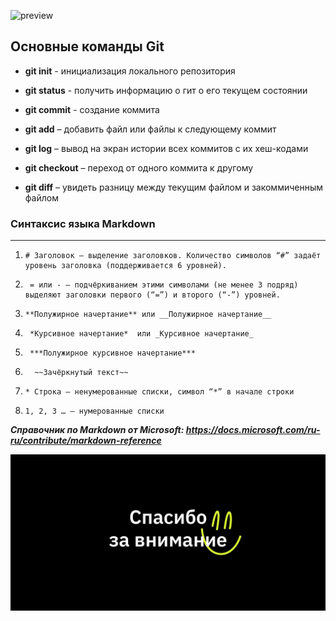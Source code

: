 ![preview](preview.png)

## Основные команды Git

* **git init** - инициализация локального репозитория

* **git status** - получить информацию о гит о его текущем состоянии
* **git commit** - создание коммита 
* **git add** – добавить файл или файлы к следующему коммит
* **git log** – вывод на экран истории всех коммитов с их хеш-кодами
* **git checkout** – переход от одного коммита к другому
* **git diff** – увидеть разницу между текущим файлом и закоммиченным файлом

### Cинтаксис языка Mаrkdown
***
1.     # Заголовок – выделение заголовков. Количество символов “#” задаёт уровень заголовка (поддерживается 6 уровней).

2.      = или - – подчёркиванием этими символами (не менее 3 подряд) выделяют заголовки первого (“=”) и второго (“-”) уровней.

3.     **Полужирное начертание** или __Полужирное начертание__

4.      *Курсивное начертание*  или _Курсивное начертание_

5.      ***Полужирное курсивное начертание***

6.       ~~Зачёркнутый текст~~ 

7.     * Строка – ненумерованные списки, символ “*” в начале строки
8.     1, 2, 3 … – нумерованные списки


***Справочник по Markdown от Microsoft: https://docs.microsoft.com/ru-ru/contribute/markdown-reference***

![spasibo](внимание.jpg)
